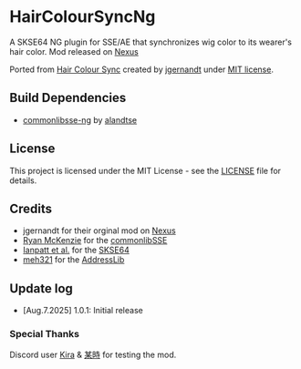 # HairColourSyncNg
A SKSE64 NG plugin for SSE/AE that synchronizes wig color to its wearer's hair color.
Mod released on [Nexus](https://www.nexusmods.com/skyrimspecialedition/mods/156414)

Ported from [Hair Colour Sync](https://github.com/jgernandt/skyrim-hair-colour-sync) created by [jgernandt](https://github.com/jgernandt) under [MIT license](https://github.com/jgernandt/skyrim-hair-colour-sync/blob/main/LICENSE).

## Build Dependencies
- [commonlibsse-ng](https://github.com/alandtse/CommonLibVR/tree/ng) by [alandtse](https://github.com/alandtse)

## License
This project is licensed under the MIT License - see the [LICENSE](LICENSE) file for details.

## Credits
- jgernandt for their orginal mod on [Nexus](https://www.nexusmods.com/skyrimspecialedition/mods/121751)
- [Ryan McKenzie](https://github.com/Ryan-rsm-McKenzie) for the [commonlibSSE](https://github.com/Ryan-rsm-McKenzie/CommonLibSSE)
- [Ianpatt et al.](https://github.com/ianpatt) for the [SKSE64](https://github.com/ianpatt/skse64)
- [meh321](https://github.com/meh321) for the [AddressLib](https://www.nexusmods.com/skyrimspecialedition/mods/32444)

## Update log
- [Aug.7.2025] 1.0.1: Initial release

### Special Thanks
Discord user [Kira]() & [某時]() for testing the mod.
